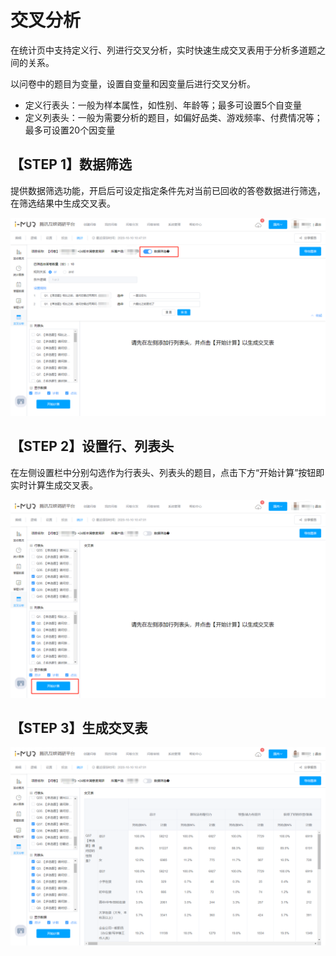 # 交叉分析

在统计页中支持定义行、列进行交叉分析，实时快速生成交叉表用于分析多道题之间的关系。

以问卷中的题目为变量，设置自变量和因变量后进行交叉分析。

* 定义行表头：一般为样本属性，如性别、年龄等；最多可设置5个自变量
* 定义列表头：一般为需要分析的题目，如偏好品类、游戏频率、付费情况等；最多可设置20个因变量

## 【STEP 1】数据筛选

提供数据筛选功能，开启后可设定指定条件先对当前已回收的答卷数据进行筛选，在筛选结果中生成交叉表。

![&#x6570;&#x636E;&#x7B5B;&#x9009;&#x5668;](../../.gitbook/assets/image%20%28587%29.png)

## 【STEP 2】设置行、列表头

在左侧设置栏中分别勾选作为行表头、列表头的题目，点击下方“开始计算”按钮即实时计算生成交叉表。

![&#x884C;&#x8868;&#x5934;&#x3001;&#x5217;&#x8868;&#x5934;&#x8BBE;&#x7F6E;](../../.gitbook/assets/image%20%28586%29.png)

## 【STEP 3】生成交叉表

![&#x4EA4;&#x53C9;&#x8868;](../../.gitbook/assets/image%20%28588%29.png)

